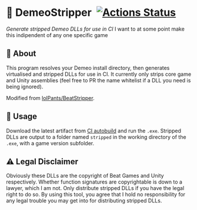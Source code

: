 # 📝 DemeoStripper &nbsp;[![Actions Status](https://github.com/JoeZwet/DemeoStripper/workflows/.NET%20Build/badge.svg)](https://github.com/lolPants/BeatStripper/actions)
_Generate stripped Demeo DLLs for use in CI_
I want to at some point make this indipendent of any one specific game

## 🔧 About
This program resolves your Demeo install directory, then generates virtualised and stripped DLLs for use in CI. It currently only strips core game and Unity assemblies (feel free to PR the name whitelist if a DLL you need is being ignored).

Modified from [lolPants/BeatStripper](https://github.com/lolPants/BeatStripper).

## 🚀 Usage
Download the latest artifact from [CI autobuild](https://github.com/JoeZwet/DemeoStripper/actions) and run the `.exe`. Stripped DLLs are output to a folder named `stripped` in the working directory of the `.exe`, with a game version subfolder.

## ⚠ Legal Disclaimer
Obviously these DLLs are the copyright of Beat Games and Unity respectively. Whether function signatures are copyrightable is down to a lawyer, which I am not. Only distribute stripped DLLs if you have the legal right to do so. By using this tool, you agree that I hold no responsibility for any legal trouble you may get into for distributing stripped DLLs.
